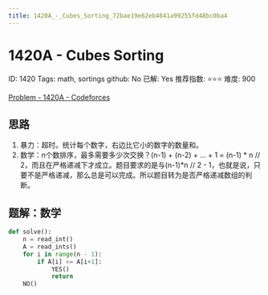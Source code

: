 ```yaml
---
title: 1420A_-_Cubes_Sorting_72bae19e62eb4641a99255fd48bc0ba4
---
```


# 1420A - Cubes Sorting

ID: 1420
Tags: math, sortings
github: No
已解: Yes
推荐指数: ⭐⭐⭐
难度: 900

[Problem - 1420A - Codeforces](https://codeforces.com/problemset/problem/1420/A)

## 思路

1. 暴力：超时。统计每个数字，右边比它小的数字的数量和。
2. 数学：n个数排序，最多需要多少次交换？(n-1) + (n-2) + ... + 1 = (n-1) * n // 2，而且在严格递减下才成立。题目要求的是与(n-1)*n // 2 - 1，也就是说，只要不是严格递减，那么总是可以完成。所以题目转为是否严格递减数组的判断。

## 题解：数学

```python
def solve():
    n = read_int()
    A = read_ints()
    for i in range(n - 1):
        if A[i] <= A[i+1]:
            YES()
            return
    NO()
```